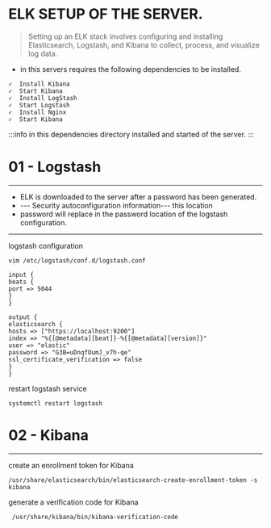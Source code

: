# ELK SETUP OF THE SERVER.
>Setting up an ELK stack involves configuring and installing Elasticsearch, Logstash, and Kibana to collect, process, and visualize log data.
* in this servers requires the following dependencies to be installed.

```
✓  Install Kibana
✓  Start Kibana
✓  Install LogStash
✓  Start Logstash
✓  Install Nginx
✓  Start Kibana
```
:::info
in this dependencies directory installed and started of the server.
:::
# 01 - Logstash

----------------------------------------------------------------------------------------------------------------
* ELK is downloaded to the server after a password has been generated.
* --- Security autoconfiguration information---  this location
* password will replace in the password location of the logstash configuration.
----------------------------------------------------------------------

logstash configuration
```shell
vim /etc/logstash/conf.d/logstash.conf
```

```shell
input {
beats {
port => 5044
}
}

output {
elasticsearch {
hosts => ["https://localhost:9200"]
index => "%{[@metadata][beat]}-%{[@metadata][version]}"
user => "elastic"
password => "G3B=uDnqfOumJ_v7h-qe"  
ssl_certificate_verification => false
}
}
```
restart logstash service

```shell
systemctl restart logstash 
```
# 02 - Kibana 

----------------------------------------------------------------
create an enrollment token for Kibana
```shell
/usr/share/elasticsearch/bin/elasticsearch-create-enrollment-token -s kibana
```
generate a verification code for Kibana

```shell
 /usr/share/kibana/bin/kibana-verification-code
```


